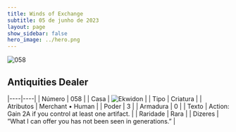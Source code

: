 ```yaml
---
title: Winds of Exchange
subtitle: 05 de junho de 2023
layout: page
show_sidebar: false
hero_image: ../hero.png
---
```


![058](https://mastervault-storage-prod.s3.amazonaws.com/media/card_front/en/600_058_d20b13881553_en.png)


## Antiquities Dealer

|----|----|
| Número | 058 |
| Casa | ![Ekwidon](https://archonarcana.com/images/thumb/3/31/Ekwidon.png/25px-Ekwidon.png "Ekwidon") |
| Tipo | Criatura |
| Atributos | Merchant • Human |
| Poder | 3 |
| Armadura | 0 |
| Texto | Action: Gain 2A if you control at least one artifact.  |
| Raridade | Rara |
| Dizeres | ”What I can offer you has not been seen in generations.” |
